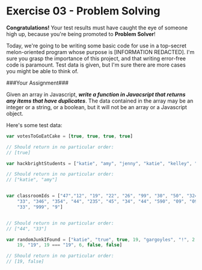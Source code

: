 Exercise 03 - Problem Solving
=============================

__Congratulations!__ Your test results must have caught the eye of someone high up,
because you're being promoted to __Problem Solver__!

Today, we're going to be writing some basic code for use in a top-secret
melon-oriented program whose purpose is [INFORMATION REDACTED]. I'm sure you
grasp the importance of this project, and that writing error-free code is paramount.
Test data is given, but I'm sure there are more cases you might be able to think of.

###Your Assignment###

Given an array in Javascript, ***write a function in Javacsript that returns
any items that have duplicates***. The data contained in the array may be an
integer or a string, or a boolean, but it will not be an array or a Javascript object.

Here's some test data:

```javascript
var votesToGoEatCake = [true, true, true, true]

// Should return in no particular order:
// [true]

```

```javascript
var hackbrightStudents = ["katie", "amy", "jenny", "katie", "kelley", "katie", "amy"]

// Should return in no particular order:
// ["katie", "amy"]

```

```javascript

var classroomIds = ["47","12", "19", "22", "26", "99", "30", "50", "324", "003", "44",
    "33", "346", "354", "44", "235", "45", "34", "44", "590", "09", "099", "0", "1", "3", 
    "33", "999", "9"]


// Should return in no particular order:
// ["44", "33"]
```

```javascript 
var randomJunkIFound = ["katie", "true", true, 19, "gargoyles", "!", 2 + 3, "2 + 3", 
    19, "19", 19 === "19", 6, false, false]

// Should return in no particular order:
// [19, false]

```
